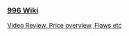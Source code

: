 ### [996 Wiki](https://en.wikipedia.org/wiki/Porsche_996)
[Video Review, Price overview, Flaws etc](https://www.youtube.com/watch?v=GA2iXRgvdHc)
